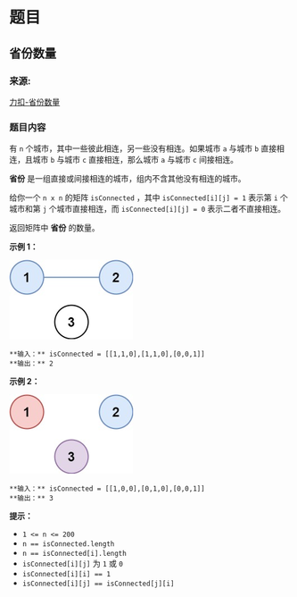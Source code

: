 # 题目

## 省份数量

### 来源:

[力扣-省份数量](https://leetcode.cn/problems/number-of-provinces/)

### 题目内容

有 `n` 个城市，其中一些彼此相连，另一些没有相连。如果城市 `a` 与城市 `b` 直接相连，且城市 `b` 与城市 `c` 直接相连，那么城市 `a`
与城市 `c` 间接相连。

**省份** 是一组直接或间接相连的城市，组内不含其他没有相连的城市。

给你一个 `n x n` 的矩阵 `isConnected` ，其中 `isConnected[i][j] = 1` 表示第 `i` 个城市和第 `j`
个城市直接相连，而 `isConnected[i][j] = 0` 表示二者不直接相连。

返回矩阵中 **省份** 的数量。

**示例 1：**

![](./graph1.jpg)

    
    
    **输入：** isConnected = [[1,1,0],[1,1,0],[0,0,1]]
    **输出：** 2
    

**示例 2：**

![](./graph2.jpg)

    
    
    **输入：** isConnected = [[1,0,0],[0,1,0],[0,0,1]]
    **输出：** 3
    

**提示：**

  * `1 <= n <= 200`
  * `n == isConnected.length`
  * `n == isConnected[i].length`
  * `isConnected[i][j]` 为 `1` 或 `0`
  * `isConnected[i][i] == 1`
  * `isConnected[i][j] == isConnected[j][i]`

